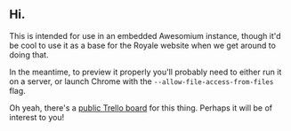 ## Hi.

This is intended for use in an embedded Awesomium instance, though it'd be
cool to use it as a base for the Royale website when we get around to doing
that.

In the meantime, to preview it properly you'll probably need to either run it
on a server, or launch Chrome with the `--allow-file-access-from-files` flag.

Oh yeah, there's a [public Trello board](https://trello.com/b/XqlE8VUI/arcade-royale-launcher)
for this thing. Perhaps it will be of interest to you!
